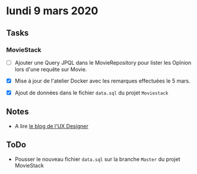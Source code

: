 # lundi 9 mars 2020

## Tasks

### MovieStack

- [ ] Ajouter une Query JPQL dans le MovieRepository pour lister les Opînion lors d'une requête sur Movie.
- [x] Mise à jour de l'atelier Docker avec les remarques effectuées le 5 mars.
- [x] Ajout de données dans le fichier `data.sql` du projet `Moviestack`


## Notes

- A lire [le blog de l'UX Designer](www.blogduwebdesign.com/ux-design)

## ToDo

- Pousser le nouveau fichier `data.sql` sur la branche `Master` du projet MovieStack